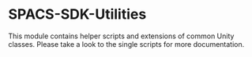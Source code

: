 # SPACS-SDK-Utilities

This module contains helper scripts and extensions of common Unity classes.
Please take a look to the single scripts for more documentation.
